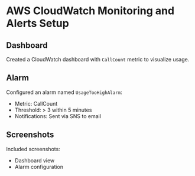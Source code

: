 # AWS CloudWatch Monitoring and Alerts Setup

## Dashboard
Created a CloudWatch dashboard with `CallCount` metric to visualize usage.

## Alarm
Configured an alarm named `UsageTooHighAlarm`:
- Metric: CallCount
- Threshold: > 3 within 5 minutes
- Notifications: Sent via SNS to email

## Screenshots
Included screenshots:
- Dashboard view
- Alarm configuration
